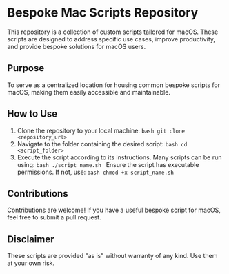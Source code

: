 # Bespoke Mac Scripts Repository

This repository is a collection of custom scripts tailored for macOS. These scripts are designed to address specific use cases, improve productivity, and provide bespoke solutions for macOS users.

## Purpose
To serve as a centralized location for housing common bespoke scripts for macOS, making them easily accessible and maintainable.

## How to Use
1. Clone the repository to your local machine:
   `bash
   git clone <repository_url>
   `
2. Navigate to the folder containing the desired script:
   `bash
   cd <script_folder>
   `
3. Execute the script according to its instructions. Many scripts can be run using:
   `bash
   ./script_name.sh
   `
   Ensure the script has executable permissions. If not, use:
   `bash
   chmod +x script_name.sh
   `

## Contributions
Contributions are welcome! If you have a useful bespoke script for macOS, feel free to submit a pull request.

## Disclaimer
These scripts are provided "as is" without warranty of any kind. Use them at your own risk.
